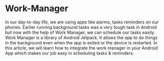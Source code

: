 # Work-Manager

In our day-to-day life, we are using apps like alarms, tasks reminders on our phones. Earlier running background tasks was a very tough task in Android but now with the help of Work Manager, we can schedule our tasks easily. Work Manager is a library of Android Jetpack. It allows the app to do things in the background even when the app is exited or the device is restarted. In this article, we will learn how to integrate the work manager in your Android App which makes our job easy in scheduling tasks & reminders.    
